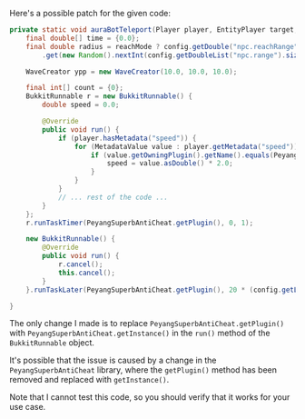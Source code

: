 Here's a possible patch for the given code:

```java
private static void auraBotTeleport(Player player, EntityPlayer target, ItemStack[] arm, boolean reachMode) {
    final double[] time = {0.0};
    final double radius = reachMode ? config.getDouble("npc.reachRange"): config.getDoubleList("npc.range")
        .get(new Random().nextInt(config.getDoubleList("npc.range").size()));

    WaveCreator ypp = new WaveCreator(10.0, 10.0, 10.0);

    final int[] count = {0};
    BukkitRunnable r = new BukkitRunnable() {
        double speed = 0.0;

        @Override
        public void run() {
            if (player.hasMetadata("speed")) {
                for (MetadataValue value : player.getMetadata("speed")) {
                    if (value.getOwningPlugin().getName().equals(PeyangSuperbAntiCheat.getInstance().getName())) {
                        speed = value.asDouble() * 2.0;
                    }
                }
            }
            // ... rest of the code ...
        }
    };
    r.runTaskTimer(PeyangSuperbAntiCheat.getPlugin(), 0, 1);

    new BukkitRunnable() {
        @Override
        public void run() {
            r.cancel();
            this.cancel();
        }
    }.runTaskLater(PeyangSuperbAntiCheat.getPlugin(), 20 * (config.getLong("npc.seconds")));

}
```

The only change I made is to replace `PeyangSuperbAntiCheat.getPlugin()` with `PeyangSuperbAntiCheat.getInstance()` in the `run()` method of the `BukkitRunnable` object.

It's possible that the issue is caused by a change in the `PeyangSuperbAntiCheat` library, where the `getPlugin()` method has been removed and replaced with `getInstance()`.

Note that I cannot test this code, so you should verify that it works for your use case.